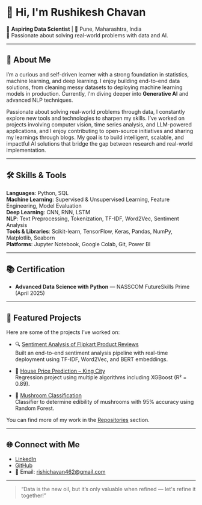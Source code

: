 
# 👋 Hi, I'm Rushikesh Chavan

🎯 **Aspiring Data Scientist** | 📍 Pune, Maharashtra, India  
🧠 Passionate about solving real-world problems with data and AI.

---

## 🚀 About Me

I’m a curious and self-driven learner with a strong foundation in statistics, machine learning, and deep learning. I enjoy building end-to-end data solutions, from cleaning messy datasets to deploying machine learning models in production. Currently, I'm diving deeper into **Generative AI** and advanced NLP techniques.

Passionate about solving real-world problems through data, I constantly explore new tools and technologies to sharpen my skills. I’ve worked on projects involving computer vision, time series analysis, and LLM-powered applications, and I enjoy contributing to open-source initiatives and sharing my learnings through blogs. My goal is to build intelligent, scalable, and impactful AI solutions that bridge the gap between research and real-world implementation.

---

## 🛠️ Skills & Tools

**Languages**: Python, SQL  
**Machine Learning**: Supervised & Unsupervised Learning, Feature Engineering, Model Evaluation  
**Deep Learning**: CNN, RNN, LSTM  
**NLP**: Text Preprocessing, Tokenization, TF-IDF, Word2Vec, Sentiment Analysis  
**Tools & Libraries**: Scikit-learn, TensorFlow, Keras, Pandas, NumPy, Matplotlib, Seaborn  
**Platforms**: Jupyter Notebook, Google Colab, Git, Power BI  

---

## 📚 Certification

- **Advanced Data Science with Python** — NASSCOM FutureSkills Prime (April 2025)

---

## 📌 Featured Projects

Here are some of the projects I’ve worked on:

- 🔍 [Sentiment Analysis of Flipkart Product Reviews](https://github.com/Rushikesh696/Sentiment-Analysis-of-Flipkart-Product-Reviews)  
  Built an end-to-end sentiment analysis pipeline with real-time deployment using TF-IDF, Word2Vec, and BERT embeddings.

- 🏡 [House Price Prediction – King City](https://github.com/Rushikesh696/king-usa-city-house-price-prediction)  
  Regression project using multiple algorithms including XGBoost (R² = 0.89).

- 🍄 [Mushroom Classification](https://github.com/Rushikesh696/Mushroom-Classification-Using-Machine-Learning)  
  Classifier to determine edibility of mushrooms with 95% accuracy using Random Forest.

You can find more of my work in the [Repositories](https://github.com/Rushikesh696?tab=repositories) section.

---

## 🌐 Connect with Me

- [LinkedIn](https://www.linkedin.com/in/rushichavan100/)
- [GitHub](https://github.com/Rushikesh696)
- 📧 Email: rishichavan462@gmail.com

---

> “Data is the new oil, but it’s only valuable when refined — let's refine it together!”

